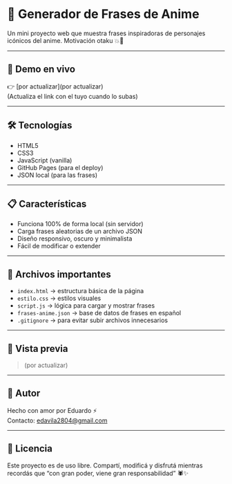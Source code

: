 # 🎌 Generador de Frases de Anime

Un mini proyecto web que muestra frases inspiradoras de personajes icónicos del anime. Motivación otaku 💥🍙

---

## 🚀 Demo en vivo

👉 [por actualizar](por actualizar)  
(Actualiza el link con el tuyo cuando lo subas)

---

## 🛠️ Tecnologías

- HTML5
- CSS3
- JavaScript (vanilla)
- GitHub Pages (para el deploy)
- JSON local (para las frases)

---

## 📋 Características

- Funciona 100% de forma local (sin servidor)
- Carga frases aleatorias de un archivo JSON
- Diseño responsivo, oscuro y minimalista
- Fácil de modificar o extender

---

## 📂 Archivos importantes

- `index.html` → estructura básica de la página
- `estilo.css` → estilos visuales
- `script.js` → lógica para cargar y mostrar frases
- `frases-anime.json` → base de datos de frases en español
- `.gitignore` → para evitar subir archivos innecesarios

---

## 📸 Vista previa

> (por actualizar)

---

## 💬 Autor

Hecho con amor por Eduardo ⚡  
Contacto: edavila2804@gmail.com

---

## 🧠 Licencia

Este proyecto es de uso libre. Compartí, modificá y disfrutá mientras recordás que “con gran poder, viene gran responsabilidad” 🕷️✨
